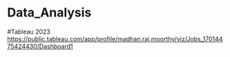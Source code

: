 # Data_Analysis

#Tableau 2023
https://public.tableau.com/app/profile/madhan.raj.moorthy/viz/Jobs_17014475424430/Dashboard1
